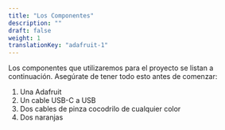 ```yaml
---
title: "Los Componentes"
description: ""
draft: false
weight: 1
translationKey: "adafruit-1"
---
```


Los componentes que utilizaremos para el proyecto se listan a continuación. Asegúrate de tener todo esto antes de comenzar:

1. Una Adafruit
2. Un cable USB-C a USB
3. Dos cables de pinza cocodrilo de cualquier color
4. Dos naranjas
